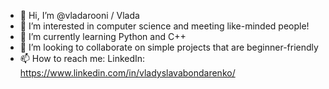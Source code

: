 - 👋 Hi, I’m @vladarooni / Vlada
- 👀 I’m interested in computer science and meeting like-minded people!
- 🌱 I’m currently learning Python and C++
- 💞️ I’m looking to collaborate on simple projects that are beginner-friendly
- 📫 How to reach me: LinkedIn: https://www.linkedin.com/in/vladyslavabondarenko/

<!---
vladarooni/vladarooni is a ✨ special ✨ repository because its `README.md` (this file) appears on your GitHub profile.
You can click the Preview link to take a look at your changes.
--->
